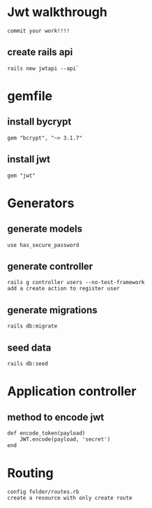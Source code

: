 # Jwt walkthrough
    commit your work!!!!

## create rails api  
    rails new jwtapi --api`
#
# gemfile
## install bycrypt 
    gem "bcrypt", "~> 3.1.7"
## install jwt
    gem "jwt"
#

# Generators
## generate models 
    use has_secure_password

## generate controller
    rails g controller users --no-test-framework
    add a create action to register user
     
## generate migrations
    rails db:migrate

## seed data 
    rails db:seed

#

# Application controller
## method to encode jwt 
    def encode_token(payload)
        JWT.encode(payload, 'secret')
    end 
# 

# Routing
    config folder/routes.rb
    create a resource with only create route 